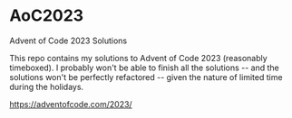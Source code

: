 # AoC2023
Advent of Code 2023 Solutions

This repo contains my solutions to Advent of Code 2023 (reasonably timeboxed). I probably won't be able to finish all the solutions -- and the solutions won't be perfectly refactored -- given the nature of limited time during the holidays.

https://adventofcode.com/2023/